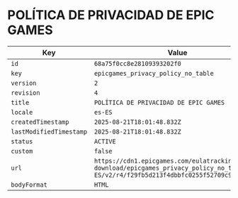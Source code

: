 # POLÍTICA DE PRIVACIDAD DE EPIC GAMES

| Key | Value |
| --- | ----- |
| `id` | `68a75f0cc8e28109393202f0` |
| `key` | `epicgames_privacy_policy_no_table` |
| `version` | `2` |
| `revision` | `4` |
| `title` | `POLÍTICA DE PRIVACIDAD DE EPIC GAMES` |
| `locale` | `es-ES` |
| `createdTimestamp` | `2025-08-21T18:01:48.832Z` |
| `lastModifiedTimestamp` | `2025-08-21T18:01:48.832Z` |
| `status` | `ACTIVE` |
| `custom` | `false` |
| `url` | `https://cdn1.epicgames.com/eulatracking-download/epicgames_privacy_policy_no_table/es-ES/v2/r4/f29fb5d213f4dbbfc0255f52709c9ef7.pdf` |
| `bodyFormat` | `HTML` |
